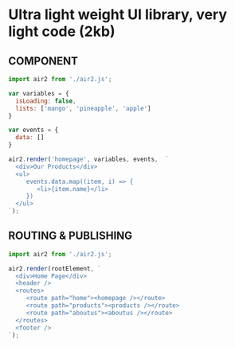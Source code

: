 # Ultra light weight UI library, very light code (2kb)

  
## COMPONENT

```js
import air2 from './air2.js';

var variables = {
  isLoading: false,
  lists: ['mango', 'pineapple', 'apple']
}

var events = {
  data: []
}

air2.render('homepage', variables, events,  `
  <div>Our Products</div>
  <ul>
     events.data.map((item, i) => {
        <li>{item.name}</li>
     })
  </ul>
`);
```


## ROUTING & PUBLISHING

```js
import air2 from './air2.js';

air2.render(rootElement, `
  <div>Home Page</div>
  <header />
  <routes>
     <route path="home"><homepage /></route>
     <route path="products"><products /></route>
     <route path="aboutus"><aboutus /></route>
  </routes>
  <footer />
`);
```
